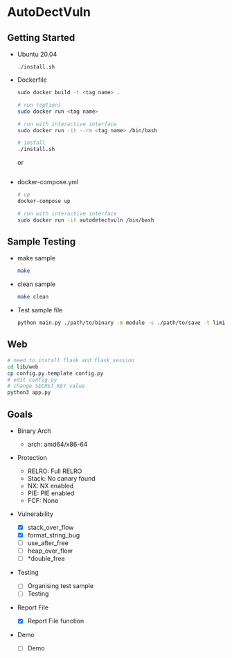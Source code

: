 # AutoDectVuln

## Getting Started

- Ubuntu 20.04

  ```
  ./install.sh
  ```

- Dockerfile

  ```sh # build
  sudo docker build -t <tag name> .

  # run (option)
  sudo docker run <tag name>

  # run with interactive interface
  sudo docker run -it --rm <tag name> /bin/bash

  # install
  ./install.sh
  ```

  or

  ```

- docker-compose.yml

  ```sh
  # up
  docker-compose up

  # run with interactive interface
  sudo docker run -it autodetectvuln /bin/bash
  ```

## Sample Testing

- make sample
  ```sh
  make
  ```
- clean sample
  ```sh
  make clean
  ```
- Test sample file
  ```sh
  python main.py ./path/to/binary -m module -s ./path/to/save -t limit_time
  ```

## Web

```sh
# need to install flask and flask_session
cd lib/web
cp config.py.template config.py
# edit config.py
# change SECRET_KEY value
python3 app.py
```

## Goals

- Binary Arch

  - arch: amd64/x86-64

- Protection

  - RELRO: Full RELRO
  - Stack: No canary found
  - NX: NX enabled
  - PIE: PIE enabled
  - FCF: None

- Vulnerability

  - [x] stack_over_flow
  - [x] format_string_bug
  - [ ] use_after_free
  - [ ] heap_over_flow
  - [ ] \*double_free

- Testing

  - [ ] Organising test sample
  - [ ] Testing

- Report File

  - [x] Report File function

- Demo
  - [ ] Demo

